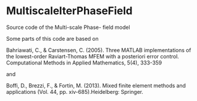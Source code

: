 # MultiscaleIterPhaseField
Source code of the Multi-scale Phase- field model

Some parts of this code are based on 

Bahriawati, C., & Carstensen, C. (2005). 
Three MATLAB implementations of the lowest-order Raviart-Thomas MFEM with a posteriori error control. Computational Methods in Applied Mathematics, 5(4), 333-359

and 

 Boffi, D., Brezzi, F., & Fortin, M. (2013).
 Mixed finite element methods and applications (Vol. 44, pp. xiv-685).Heidelberg: Springer.
